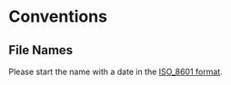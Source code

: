 # Conventions

## File Names <a href="#file-names" id="file-names"></a>

Please start the name with a date in the [ISO\_8601 format](https://en.wikipedia.org/wiki/ISO\_8601).
